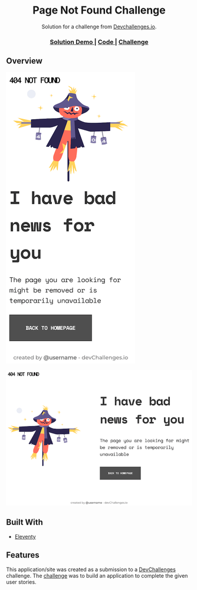 <h1 align="center">Page Not Found Challenge</h1>

<div align="center">
   Solution for a challenge from  <a href="http://devchallenges.io" target="_blank">Devchallenges.io</a>.
</div>

<div align="center">
  <h3>
    <a href="https://donsuhr.github.io/kata/devchallenges.io/01_404/">
      Solution Demo
    </a>
    <span> | </span>
    <a href="https://github.com/donsuhr/kata/tree/main/src/devchallenges.io/01_404">
      Code
    </a>
    <span> | </span>
    <a href="https://devchallenges.io/challenges/wBunSb7FPrIepJZAg0sY">
      Challenge
    </a>
  </h3>
</div>

## Overview

![mobile web screenshot](https://raw.githubusercontent.com/donsuhr/kata/main/src/devchallenges.io/01_404/img/screenshot-devchallenges.io_01_404-MW.png)

![stationary web screenshot](https://raw.githubusercontent.com/donsuhr/kata/main/src/devchallenges.io/01_404/img/screenshot-devchallenges.io_01_404-SW.png)

## Built With

- [Eleventy](https://www.11ty.dev/)

## Features

This application/site was created as a submission to a
[DevChallenges](https://devchallenges.io/challenges) challenge. The
[challenge](https://devchallenges.io/challenges/wBunSb7FPrIepJZAg0sY) was to
build an application to complete the given user stories.
